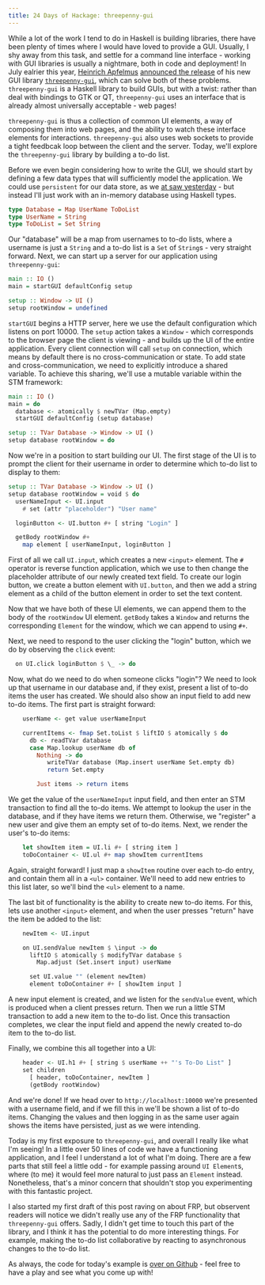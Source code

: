 ```yaml
---
title: 24 Days of Hackage: threepenny-gui
---
```


While a lot of the work I tend to do in Haskell is building libraries, there
have been plenty of times where I would have loved to provide a GUI. Usually, I
shy away from this task, and settle for a command line interface - working with
GUI libraries is usually a nightmare, both in code and deployment! In July
ealrier this year, [Heinrich Apfelmus](http://apfelmus.nfshost.com/)
[announced the release](http://apfelmus.nfshost.com/blog/2013/07/21-threepenny-gui-0-1.html)
of his new GUI library
[`threepenny-gui`](http://hackage.haskell.org/package/threepenny-gui), which can
solve both of these problems. `threepenny-gui` is a Haskell library to build
GUIs, but with a twist: rather than deal with bindings to GTK or QT,
`threepenny-gui` uses an interface that is already almost universally
acceptable - web pages!

`threepenny-gui` is thus a collection of common UI elements, a way of composing
them into web pages, and the ability to watch these interface elements for
interactions. `threepenny-gui` also uses web sockets to provide a tight feedbcak
loop between the client and the server. Today, we'll explore the
`threepenny-gui` library by building a to-do list.

Before we even begin considering how to write the GUI, we should start by
defining a few data types that will sufficiently model the application. We could
use `persistent` for our data store, as we
[at saw yesterday](/posts/2013-12-06-24-days-of-hackage-persistent-esqueleto.html) -
but instead I'll just work with an in-memory database using Haskell types.

```haskell
type Database = Map UserName ToDoList
type UserName = String
type ToDoList = Set String
```

Our "database" will be a map from usernames to to-do lists, where a username is
just a `String` and a to-do list is a `Set` of `String`s - very straight
forward. Next, we can start up a server for our application using
`threepenny-gui`:

```haskell
main :: IO ()
main = startGUI defaultConfig setup

setup :: Window -> UI ()
setup rootWindow = undefined
```

`startGUI` begins a HTTP server, here we use the default configuration which
listens on port 10000. The `setup` action takes a `Window` - which corresponds
to the browser page the client is viewing - and builds up the UI of the entire
application. Every client connection will call `setup` on connection, which
means by default there is no cross-communication or state. To add state and
cross-communication, we need to explicitly introduce a shared variable. To
achieve this sharing, we'll use a mutable variable within the STM framework:

```haskell
main :: IO ()
main = do
  database <- atomically $ newTVar (Map.empty)
  startGUI defaultConfig (setup database)

setup :: TVar Database -> Window -> UI ()
setup database rootWindow = do
```

Now we're in a position to start building our UI. The first stage of the UI is
to prompt the client for their username in order to determine which to-do list
to display to them:

```haskell
setup :: TVar Database -> Window -> UI ()
setup database rootWindow = void $ do
  userNameInput <- UI.input
    # set (attr "placeholder") "User name"

  loginButton <- UI.button #+ [ string "Login" ]

  getBody rootWindow #+
    map element [ userNameInput, loginButton ]
```

First of all we call `UI.input`, which creates a new `<input>` element. The `#`
operator is reverse function application, which we use to then change the
placeholder attribute of our newly created text field. To create our login
button, we create a button element with `UI.button`, and then we add a string
element as a child of the button element in order to set the text content.

Now that we have both of these UI elements, we can append them to the body of
the `rootWindow` UI element. `getBody` takes a `Window` and returns the
corresponding `Element` for the window, which we can append to using `#+`.

Next, we need to respond to the user clicking the "login" button, which we do by
observing the `click` event:

```haskell
  on UI.click loginButton $ \_ -> do
```

Now, what do we need to do when someone clicks "login"? We need to look up that
username in our database and, if they exist, present a list of to-do items the
user has created. We should also show an input field to add new to-do items. The
first part is straight forward:

```haskell
    userName <- get value userNameInput

    currentItems <- fmap Set.toList $ liftIO $ atomically $ do
      db <- readTVar database
      case Map.lookup userName db of
        Nothing -> do
           writeTVar database (Map.insert userName Set.empty db)
           return Set.empty

        Just items -> return items
```

We get the value of the `userNameInput` input field, and then enter an STM
transaction to find all the to-do items. We attempt to lookup the user in the
database, and if they have items we return them. Otherwise, we "register" a new
user and give them an empty set of to-do items. Next, we render the user's to-do
items:

```haskell
    let showItem item = UI.li #+ [ string item ]
    toDoContainer <- UI.ul #+ map showItem currentItems
```

Again, straight forward! I just map a `showItem` routine over each to-do entry,
and contain them all in a `<ul>` container. We'll need to add new entries to
this list later, so we'll bind the `<ul>` element to a name.

The last bit of functionality is the ability to create new to-do items. For
this, lets use another `<input>` element, and when the user presses "return"
have the item be added to the list:

```haskell
    newItem <- UI.input

    on UI.sendValue newItem $ \input -> do
      liftIO $ atomically $ modifyTVar database $
        Map.adjust (Set.insert input) userName

      set UI.value "" (element newItem)
      element toDoContainer #+ [ showItem input ]
```

A new input element is created, and we listen for the `sendValue` event, which
is produced when a client presses return. Then we run a little STM transaction
to add a new item to the to-do list. Once this transaction completes, we clear
the input field and append the newly created to-do item to the to-do list.

Finally, we combine this all together into a UI:

```haskell
    header <- UI.h1 #+ [ string $ userName ++ "'s To-Do List" ]
    set children
      [ header, toDoContainer, newItem ]
      (getBody rootWindow)
```

And we're done! If we head over to `http://localhost:10000` we're presented with
a username field, and if we fill this in we'll be shown a list of to-do
items. Changing the values and then logging in as the same user again shows the
items have persisted, just as we were intending.

Today is my first exposure to `threepenny-gui`, and overall I really like what
I'm seeing! In a little over 50 lines of code we have a functioning application,
and I feel I understand a lot of what I'm doing. There are a few parts that
still feel a little odd - for example passing around `UI Element`s, where (to
me) it would feel more natural to just pass an `Element` instead. Nonetheless,
that's a minor concern that shouldn't stop you experimenting with this fantastic
project.

I also started my first draft of this post raving on about FRP, but observent
readers will notice we didn't really use any of the FRP functionality that
`threepenny-gui` offers. Sadly, I didn't get time to touch this part of the
library, and I think it has the potential to do more interesting things. For
example, making the to-do list collaborative by reacting to asynchronous changes
to the to-do list.

As always, the code for today's example is
[over on Github](https://github.com/ocharles/blog/blob/master/code/2013-12-07-threepenny-gui.hs) -
feel free to have a play and see what you come up with!
